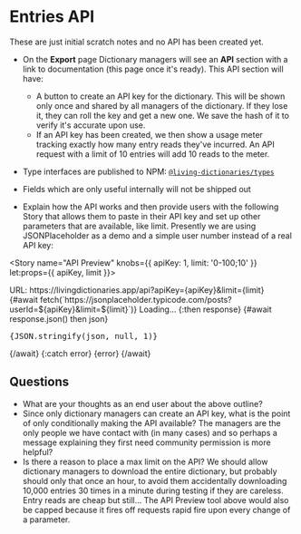 <script lang="ts">
  import { Story } from 'kitbook';
</script>

<!-- prettier-ignore -->
# Entries API

These are just initial scratch notes and no API has been created yet.

- On the **Export** page Dictionary managers will see an **API** section with a link to
documentation (this page once it's ready). This API section will have:
  - A button to create an API key for the dictionary. This will be shown only once and shared by all managers of the dictionary. If they lose it, they can roll the key and get a new one. We save the hash of it to verify it's accurate upon use.
  - If an API key has been created, we then show a usage meter tracking exactly how many entry reads they've incurred. An API request with a limit of 10 entries will add 10 reads to the meter. 

- Type interfaces are published to NPM: [`@living-dictionaries/types`](https://www.npmjs.com/package/@living-dictionaries/types)

- Fields which are only useful internally will not be shipped out

- Explain how the API works and then provide users with the following Story that allows them to paste in their API key and set up other parameters that are available, like limit. Presently we are using JSONPlaceholder as a demo and a simple user number instead of a real API key:

<Story name="API Preview" knobs={{ apiKey: 1, limit: '0-100;10' }} let:props={{ apiKey, limit }}>
  <div>URL: https://livingdictionaries.app/api?apiKey={apiKey}&limit={limit}</div>
  {#await fetch(`https://jsonplaceholder.typicode.com/posts?userId=${apiKey}&limit=${limit}`)}
    Loading...
  {:then response}
    {#await response.json() then json}
      <div class="ml-3">
        <pre>{JSON.stringify(json, null, 1)}</pre>
      </div>
    {/await}
    {:catch error}
      {error}
  {/await}
</Story>

## Questions

- What are your thoughts as an end user about the above outline?
- Since only dictionary managers can create an API key, what is the point of only conditionally making the API available? The managers are the only people we have contact with (in many cases) and so perhaps a message explaining they first need community permission is more helpful?
- Is there a reason to place a max limit on the API? We should allow dictionary managers to download the entire dictionary, but probably should only that once an hour, to avoid them accidentally downloading 10,000 entries 30 times in a minute during testing if they are careless. Entry reads are cheap but still... The API Preview tool above would also be capped because it fires off requests rapid fire upon every change of a parameter.